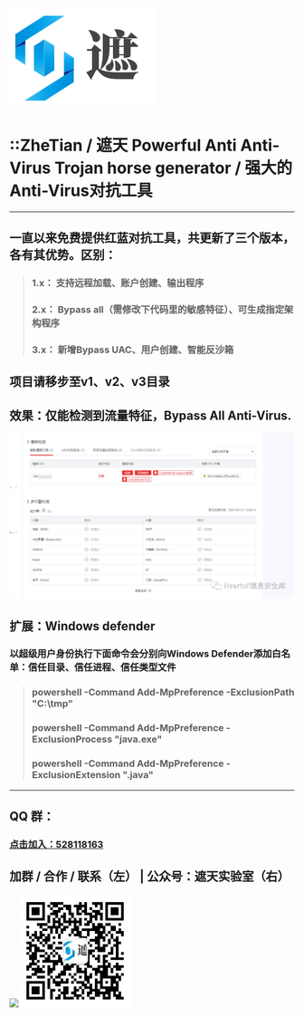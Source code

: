 ![logo](images/logo.png)

# ::ZheTian / 遮天 Powerful Anti Anti-Virus Trojan horse generator / 强大的Anti-Virus对抗工具

----

## 一直以来免费提供红蓝对抗工具，共更新了三个版本，各有其优势。区别：

> ### 1.x： 支持远程加载、账户创建、输出程序
>
> ### 2.x： Bypass all（需修改下代码里的敏感特征）、可生成指定架构程序
>
> ### 3.x： 新增Bypass UAC、用户创建、智能反沙箱

## 项目请移步至v1、v2、v3目录

## 效果：仅能检测到流量特征，Bypass All Anti-Virus.

![logo](images/v2xg.png)

## 扩展：Windows defender

### 以超级用户身份执行下面命令会分别向Windows Defender添加白名单：信任目录、信任进程、信任类型文件

> ### powershell -Command Add-MpPreference -ExclusionPath "C:\tmp"
>
> ### powershell -Command Add-MpPreference -ExclusionProcess "java.exe"
>
> ### powershell -Command Add-MpPreference -ExclusionExtension ".java"
>

----

## QQ 群：

### [点击加入：528118163](https://jq.qq.com/?_wv=1027&k=azWZhmSy)

## 加群 / 合作 / 联系（左） | 公众号：遮天实验室（右）

<img src="https://heartsk.com/static/wx.jpg" width="200"><img src="images/wxgzh.jpg" width="200">
